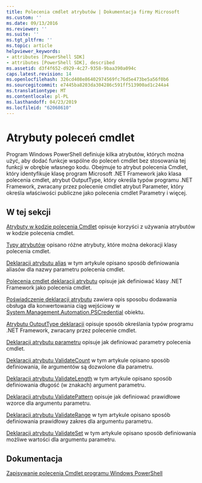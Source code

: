 ```yaml
---
title: Polecenia cmdlet atrybutów | Dokumentacja firmy Microsoft
ms.custom: ''
ms.date: 09/13/2016
ms.reviewer: ''
ms.suite: ''
ms.tgt_pltfrm: ''
ms.topic: article
helpviewer_keywords:
- attributes [PowerShell SDK]
- attributes [PowerShell SDK], described
ms.assetid: d3f4f652-d929-4c27-9358-9baa390a094c
caps.latest.revision: 14
ms.openlocfilehash: 326cd408e86402974569fc76d5e473be5a56f0b6
ms.sourcegitcommit: e7445ba8203da304286c591ff513900ad1c244a4
ms.translationtype: MT
ms.contentlocale: pl-PL
ms.lasthandoff: 04/23/2019
ms.locfileid: "62068610"
---
```

# <a name="cmdlet-attributes"></a>Atrybuty poleceń cmdlet

Program Windows PowerShell definiuje kilka atrybutów, których można użyć, aby dodać funkcje wspólne do poleceń cmdlet bez stosowania tej funkcji w obrębie własnego kodu. Obejmuje to atrybut polecenia Cmdlet, który identyfikuje klasę program Microsoft .NET Framework jako klasa polecenia cmdlet, atrybut OutputType, który określa typów programu .NET Framework, zwracany przez polecenie cmdlet atrybut Parameter, który określa właściwości publiczne jako polecenia cmdlet Parametry i więcej.

## <a name="in-this-section"></a>W tej sekcji

[Atrybuty w kodzie polecenia Cmdlet](./attributes-in-cmdlet-code.md) opisuje korzyści z używania atrybutów w kodzie polecenia cmdlet.

[Typy atrybutów](./attribute-types.md) opisano różne atrybuty, które można dekoracji klasy polecenia cmdlet.

[Deklaracji atrybutu alias](./alias-attribute-declaration.md) w tym artykule opisano sposób definiowania aliasów dla nazwy parametru polecenia cmdlet.

[Polecenia cmdlet deklaracji atrybutu](./cmdlet-attribute-declaration.md) opisuje jak definiować klasy .NET Framework jako polecenia cmdlet.

[Poświadczenie deklaracji atrybutu](./credential-attribute-declaration.md) zawiera opis sposobu dodawania obsługa dla konwertowania ciąg wejściowy w [System.Management.Automation.PSCredential](/dotnet/api/System.Management.Automation.PSCredential) obiektu.

[Atrybutu OutputType deklaracji](./outputtype-attribute-declaration.md) opisuje sposób określania typów programu .NET Framework, zwracany przez polecenie cmdlet.

[Deklaracji atrybutu parametru](./parameter-attribute-declaration.md) opisuje jak definiować parametry polecenia cmdlet.

[Deklaracji atrybutu ValidateCount](./validatecount-attribute-declaration.md) w tym artykule opisano sposób definiowania, ile argumentów są dozwolone dla parametru.

[Deklaracji atrybutu ValidateLength](./validatelength-attribute-declaration.md) w tym artykule opisano sposób definiowania długość (w znakach) argument parametru.

[Deklaracji atrybutu ValidatePattern](./validatepattern-attribute-declaration.md) opisuje jak definiować prawidłowe wzorce dla argumentu parametru.

[Deklaracji atrybutu ValidateRange](./validaterange-attribute-declaration.md) w tym artykule opisano sposób definiowania prawidłowy zakres dla argumentu parametru.

[Deklaracji atrybutu ValidateSet](./validateset-attribute-declaration.md) w tym artykule opisano sposób definiowania możliwe wartości dla argumentu parametru.

## <a name="reference"></a>Dokumentacja

[Zapisywanie polecenia Cmdlet programu Windows PowerShell](./writing-a-windows-powershell-cmdlet.md)
